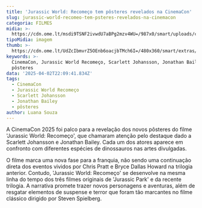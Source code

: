 ```yaml
---
title: 'Jurassic World: Recomeço tem pôsteres revelados na CinemaCon'
slug: jurassic-world-recomeo-tem-psteres-revelados-na-cinemacon
categoria: FILMES
midia: >-
  https://cdn.ome.lt/msdi9TSNF2ivwdU7aBPg2mzv4WU=/987x0/smart/uploads/conteudo/fotos/Design_sem_nome_-_2025-04-02T184702.122.png
tipoMidia: imagem
thumb: >-
  https://cdn.ome.lt/UdZcIbmvrZ5OEnb6oacjbTMch6I=/480x360/smart/extras/conteudos/Design_sem_nome_-_2025-04-02T184702.122.png
keywords: >-
  CinemaCon, Jurassic World Recomeço, Scarlett Johansson, Jonathan Bailey,
  pôsteres
data: '2025-04-02T22:09:41.834Z'
tags:
  - CinemaCon
  - Jurassic World Recomeço
  - Scarlett Johansson
  - Jonathan Bailey
  - pôsteres
author: Luana Souza
---
```


A CinemaCon 2025 foi palco para a revelação dos novos pôsteres do filme 'Jurassic World: Recomeço', que chamaram atenção pelo destaque dado a Scarlett Johansson e Jonathan Bailey. Cada um dos atores aparece em confronto com diferentes espécies de dinossauros nas artes divulgadas.

O filme marca uma nova fase para a franquia, não sendo uma continuação direta dos eventos vividos por Chris Pratt e Bryce Dallas Howard na trilogia anterior. Contudo, 'Jurassic World: Recomeço' se desenvolve na mesma linha do tempo dos três filmes originais de 'Jurassic Park' e da recente trilogia. A narrativa promete trazer novos personagens e aventuras, além de resgatar elementos de suspense e terror que foram tão marcantes no filme clássico dirigido por Steven Spielberg.
